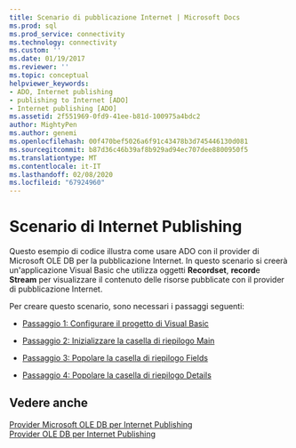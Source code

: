 ```yaml
---
title: Scenario di pubblicazione Internet | Microsoft Docs
ms.prod: sql
ms.prod_service: connectivity
ms.technology: connectivity
ms.custom: ''
ms.date: 01/19/2017
ms.reviewer: ''
ms.topic: conceptual
helpviewer_keywords:
- ADO, Internet publishing
- publishing to Internet [ADO]
- Internet publishing [ADO]
ms.assetid: 2f551969-0fd9-41ee-b81d-100975a4bdc2
author: MightyPen
ms.author: genemi
ms.openlocfilehash: 00f470bef5026a6f91c43478b3d745446130d081
ms.sourcegitcommit: b87d36c46b39af8b929ad94ec707dee8800950f5
ms.translationtype: MT
ms.contentlocale: it-IT
ms.lasthandoff: 02/08/2020
ms.locfileid: "67924960"
---
```

# <a name="internet-publishing-scenario"></a>Scenario di Internet Publishing
Questo esempio di codice illustra come usare ADO con il provider di Microsoft OLE DB per la pubblicazione Internet. In questo scenario si creerà un'applicazione Visual Basic che utilizza oggetti **Recordset**, **record**e **Stream** per visualizzare il contenuto delle risorse pubblicate con il provider di pubblicazione Internet.  
  
 Per creare questo scenario, sono necessari i passaggi seguenti:  
  
-   [Passaggio 1: Configurare il progetto di Visual Basic](../../../ado/guide/data/step-1-set-up-the-visual-basic-project.md)  
  
-   [Passaggio 2: Inizializzare la casella di riepilogo Main](../../../ado/guide/data/step-2-initialize-the-main-list-box.md)  
  
-   [Passaggio 3: Popolare la casella di riepilogo Fields](../../../ado/guide/data/step-3-populate-the-fields-list-box.md)  
  
-   [Passaggio 4: Popolare la casella di riepilogo Details](../../../ado/guide/data/step-4-populate-the-details-text-box.md)  
  
## <a name="see-also"></a>Vedere anche  
 [Provider Microsoft OLE DB per Internet Publishing](../../../ado/guide/appendixes/microsoft-ole-db-provider-for-internet-publishing.md)   
 [Provider OLE DB per Internet Publishing](../../../ado/guide/data/the-ole-db-provider-for-internet-publishing.md)
